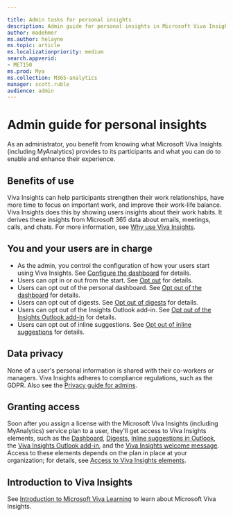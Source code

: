 ```yaml
---

title: Admin tasks for personal insights
description: Admin guide for personal insights in Microsoft Viva Insights
author: madehmer
ms.author: helayne
ms.topic: article
ms.localizationpriority: medium 
search.appverid:
- MET150
ms.prod: Mya
ms.collection: M365-analytics
manager: scott.ruble
audience: admin
---
```


# Admin guide for personal insights

As an administrator, you benefit from knowing what Microsoft Viva Insights (including MyAnalytics) provides to its participants and what you can do to enable and enhance their experience.

## Benefits of use

Viva Insights can help participants strengthen their work relationships, have more time to focus on important work, and improve their work-life balance. Viva Insights does this by showing users insights about their work habits. It derives these insights from Microsoft 365 data about emails, meetings, calls, and chats. For more information, see [Why use Viva Insights](better-work-habits.md).

## You and your users are in charge

* As the admin, you control the configuration of how your users start using Viva Insights. See [Configure the dashboard](../setup/configure.md) for details.
* Users can opt in or out from the start. See [Opt out](../use/opt-out-of-mya.md) for details.
* Users can opt out of the personal dashboard. See [Opt out of the dashboard](../use/dashboard-2.md#opt-out-of-the-dashboard) for details.
* Users can opt out of digests. See [Opt out of digests](../use/email-digests-3.md#opt-out-of-digests) for details.
* Users can opt out of the Insights Outlook add-in. See [Opt out of the Insights Outlook add-in](../use/add-in.md#to-opt-out) for details.
* Users can opt out of inline suggestions. See [Opt out of inline suggestions](../use/mya-notifications.md#opt-out-of-inline-suggestions) for details.

## Data privacy

None of a user's personal information is shared with their co-workers or managers. Viva Insights adheres to compliance regulations, such as the GDPR. Also see the [Privacy guide for admins](privacy-guide-admins.md).

## Granting access

Soon after you assign a license with the Microsoft Viva Insights (including MyAnalytics) service plan to a user, they'll get access to Viva Insights elements, such as the [Dashboard](../use/dashboard-2.md), [Digests](../use/email-digests-3.md), [Inline suggestions in Outlook](../use/mya-notifications.md), the [Viva Insights Outlook add-in](../use/add-in.md), and the [Viva Insights welcome message](../use/mya-welcome-email.md).
Access to these elements depends on the plan in place at your organization; for details, see [Access to Viva Insights elements](plans-environments.md#access-to-viva-insights-elements).

## Introduction to Viva Insights

See [Introduction to Microsoft Viva Learning](/microsoft-365/learning) to learn about Microsoft Viva Insights.
